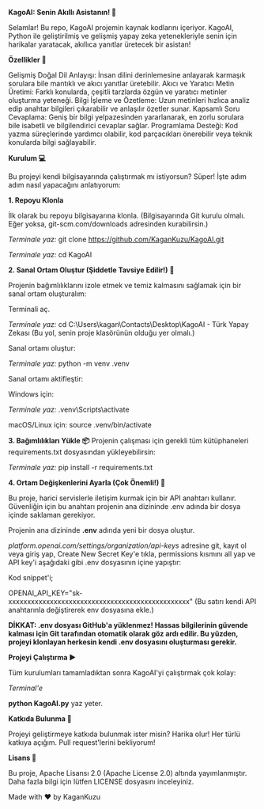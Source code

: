 
**KagoAI: Senin Akıllı Asistanın! 🧠**

Selamlar! Bu repo, KagoAI projemin kaynak kodlarını içeriyor. KagoAI, Python ile geliştirilmiş ve gelişmiş yapay zeka yetenekleriyle senin için harikalar yaratacak, akıllıca yanıtlar üretecek bir asistan!

**Özellikler 🚀**

Gelişmiş Doğal Dil Anlayışı: İnsan dilini derinlemesine anlayarak karmaşık sorulara bile mantıklı ve akıcı yanıtlar üretebilir.
Akıcı ve Yaratıcı Metin Üretimi: Farklı konularda, çeşitli tarzlarda özgün ve yaratıcı metinler oluşturma yeteneği.
Bilgi İşleme ve Özetleme: Uzun metinleri hızlıca analiz edip anahtar bilgileri çıkarabilir ve anlaşılır özetler sunar.
Kapsamlı Soru Cevaplama: Geniş bir bilgi yelpazesinden yararlanarak, en zorlu sorulara bile isabetli ve bilgilendirici cevaplar sağlar.
Programlama Desteği: Kod yazma süreçlerinde yardımcı olabilir, kod parçacıkları önerebilir veya teknik konularda bilgi sağlayabilir.

**Kurulum 💻**

Bu projeyi kendi bilgisayarında çalıştırmak mı istiyorsun? Süper! İşte adım adım nasıl yapacağını anlatıyorum:

**1. Repoyu Klonla**

İlk olarak bu repoyu bilgisayarına klonla. (Bilgisayarında Git kurulu olmalı. Eğer yoksa, git-scm.com/downloads adresinden kurabilirsin.)

*Terminale yaz:* git clone https://github.com/KaganKuzu/KagoAI.git

*Terminale yaz:* cd KagoAI

**2. Sanal Ortam Oluştur (Şiddetle Tavsiye Edilir!) 🌳**

Projenin bağımlılıklarını izole etmek ve temiz kalmasını sağlamak için bir sanal ortam oluşturalım:

Terminali aç.

*Terminale yaz:* cd C:\Users\kagan\Contacts\Desktop\KagoAI - Türk Yapay Zekası
(Bu yol, senin proje klasörünün olduğu yer olmalı.)

Sanal ortamı oluştur:


*Terminale yaz:* python -m venv .venv

Sanal ortamı aktifleştir:

Windows için:

*Terminale yaz:* .venv\Scripts\activate

macOS/Linux için:
source .venv/bin/activate

**3. Bağımlılıkları Yükle 📦**
Projenin çalışması için gerekli tüm kütüphaneleri requirements.txt dosyasından yükleyebilirsin:

*Terminale yaz:* pip install -r requirements.txt

**4. Ortam Değişkenlerini Ayarla (Çok Önemli!) 🔑**

Bu proje, harici servislerle iletişim kurmak için bir API anahtarı kullanır. Güvenliğin için bu anahtarı projenin ana dizininde .env adında bir dosya içinde saklaman gerekiyor.

Projenin ana dizininde **.env** adında yeni bir dosya oluştur.

*platform.openai.com/settings/organization/api-keys* adresine git, kayıt ol veya giriş yap, Create New Secret Key'e tıkla, permissions kısmını all yap ve API key'i aşağıdaki gibi .env dosyasının içine yapıştır:

Kod snippet'i;

OPENAI_API_KEY="sk-xxxxxxxxxxxxxxxxxxxxxxxxxxxxxxxxxxxxxxxxxxxxxxxx"
(Bu satırı kendi API anahtarınla değiştirerek env dosyasına ekle.)

**DİKKAT: .env dosyası GitHub'a yüklenmez! Hassas bilgilerinin güvende kalması için Git tarafından otomatik olarak göz ardı edilir. Bu yüzden, projeyi klonlayan herkesin kendi .env dosyasını oluşturması gerekir.**

**Projeyi Çalıştırma ▶️**

Tüm kurulumları tamamladıktan sonra KagoAI'yi çalıştırmak çok kolay:

*Terminal'e*

**python KagoAI.py**
                 yaz yeter.

**Katkıda Bulunma 🤝**

Projeyi geliştirmeye katkıda bulunmak ister misin? Harika olur! Her türlü katkıya açığım. Pull request'lerini bekliyorum!

**Lisans 📜**

Bu proje, Apache Lisansı 2.0 (Apache License 2.0) altında yayımlanmıştır. Daha fazla bilgi için lütfen LICENSE dosyasını inceleyiniz.

Made with ❤️ by KaganKuzu
